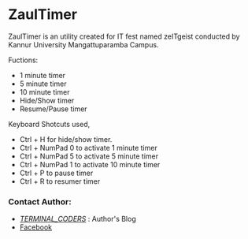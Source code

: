 # ZaulTimer

ZaulTimer is an utility created for IT fest named zeITgeist conducted by Kannur University Mangattuparamba Campus.

Fuctions:

 * 1 minute timer
 * 5 minute timer
 * 10 minute timer
 * Hide/Show timer
 * Resume/Pause timer


Keyboard Shotcuts used,

 * Ctrl + H for hide/show timer.
 * Ctrl + NumPad 0 to activate 1 minute timer
 * Ctrl + NumPad 5 to activate 5 minute timer
 * Ctrl + NumPad 1 to activate 10 minute timer
 * Ctrl + P to pause timer
 * Ctrl + R to resumer timer



### Contact Author:

 * [_TERMINAL_CODERS_](http://www.terminalcoders.blogspot.com) : Author's Blog
 * [Facebook](http://facebook.com/ajithkp560)
